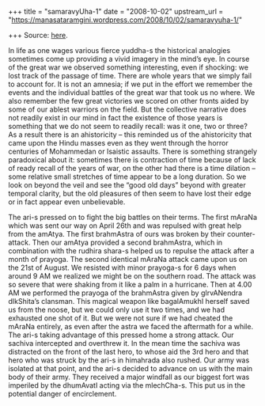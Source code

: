 +++
title = "samaravyUha-1"
date = "2008-10-02"
upstream_url = "https://manasataramgini.wordpress.com/2008/10/02/samaravyuha-1/"

+++
Source: [here](https://manasataramgini.wordpress.com/2008/10/02/samaravyuha-1/).

In life as one wages various fierce yuddha-s the historical analogies sometimes come up providing a vivid imagery in the mind’s eye. In course of the great war we observed something interesting, even if shocking: we lost track of the passage of time. There are whole years that we simply fail to account for. It is not an amnesia; if we put in the effort we remember the events and the individual battles of the great war that took us no where. We also remember the few great victories we scored on other fronts aided by some of our ablest warriors on the field. But the collective narrative does not readily exist in our mind in fact the existence of those years is something that we do not seem to readily recall: was it one, two or three? As a result there is an ahistoricity – this reminded us of the ahistoricity that came upon the Hindu masses even as they went through the horror centuries of Mohammedan or Isaistic assaults. There is something strangely paradoxical about it: sometimes there is contraction of time because of lack of ready recall of the years of war, on the other had there is a time dilation – some relative small stretches of time appear to be a long duration. So we look on beyond the veil and see the “good old days” beyond with greater temporal clarity, but the old pleasures of then seem to have lost their edge or in fact appear even unbelievable.

The ari-s pressed on to fight the big battles on their terms. The first mAraNa which was sent our way on April 26th and was repulsed with great help from the amAtya. The first brahmAstra of ours was broken by their counter-attack. Then our amAtya provided a second brahmAstra, which in combination with the rudhira shara-s helped us to repulse the attack after a month of prayoga. The second identical mAraNa attack came upon us on the 21st of August. We resisted with minor prayoga-s for 6 days when around 9 AM we realized we might be on the southern road. The attack was so severe that were shaking from it like a palm in a hurricane. Then at 4.00 AM we performed the prayoga of the brahmAstra given by gIrvANendra dIkShita’s clansman. This magical weapon like bagalAmukhI herself saved us from the noose, but we could only use it two times, and we had exhausted one shot of it. But we were not sure if we had cheated the mAraNa entirely, as even after the astra we faced the aftermath for a while. The ari-s taking advantage of this pressed home a strong attack. Our sachiva intercepted and overthrew it. In the mean time the sachiva was distracted on the front of the last hero, to whose aid the 3rd hero and that hero who was struck by the ari-s in himahrada also rushed. Our army was isolated at that point, and the ari-s decided to advance on us with the main body of their army. They received a major windfall as our biggest fort was imperiled by the dhumAvatI acting via the mlechCha-s. This put us in the potential danger of encirclement.

